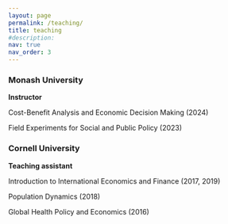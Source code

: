 ```yaml
---
layout: page
permalink: /teaching/
title: teaching
#description: 
nav: true
nav_order: 3
---
```

### Monash University  

**Instructor**

Cost-Benefit Analysis and Economic Decision Making (2024)

Field Experiments for Social and Public Policy (2023)

### Cornell University  

**Teaching assistant**

Introduction to International Economics and Finance (2017, 2019)

Population Dynamics (2018) 

Global Health Policy and Economics (2016)
